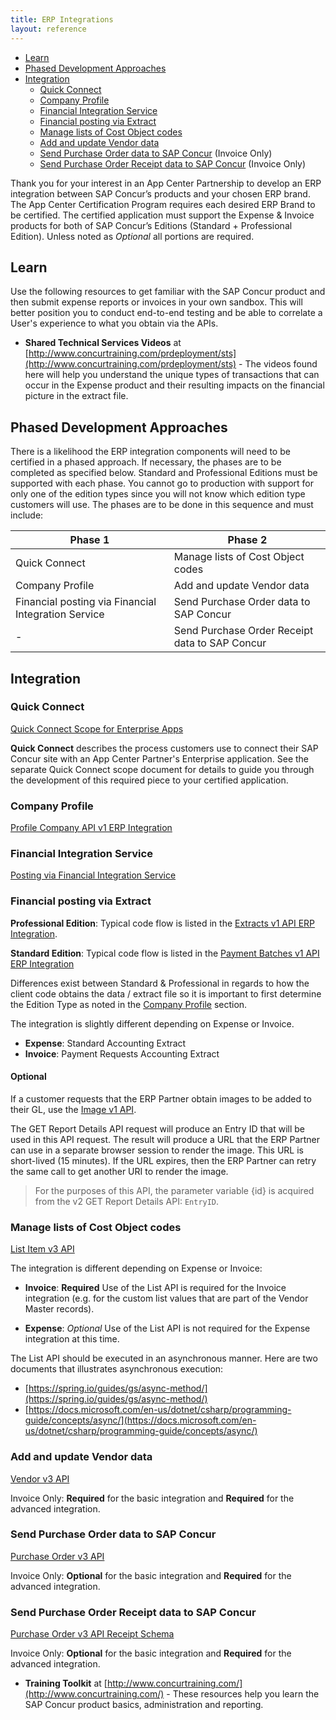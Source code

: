 ```yaml
---
title: ERP Integrations
layout: reference
---
```


* [Learn](#learn)
* [Phased Development Approaches](#phases)
* [Integration](#integration)
  * [Quick Connect](#quick-connect)
  * [Company Profile](#profile)
  * [Financial Integration Service](#posting-fis)
  * [Financial posting via Extract](#integration-extract)
  * [Manage lists of Cost Object codes](#integration-manage-lists)
  * [Add and update Vendor data](#integration-vendor-data)
  * [Send Purchase Order data to SAP Concur](#integration-purchase-order) (Invoice Only)
  * [Send Purchase Order Receipt data to SAP Concur](#integration-purchase-order-receipt) (Invoice Only)

Thank you for your interest in an App Center Partnership to develop an ERP integration between SAP Concur’s products and your chosen ERP brand. The App Center Certification Program requires each desired ERP Brand to be certified. The certified application must support the Expense & Invoice products for both of SAP Concur’s Editions (Standard + Professional Edition). Unless noted as _Optional_ all portions are required.

## <a name="learn"></a>Learn

Use the following resources to get familiar with the SAP Concur product and then submit expense reports or invoices in your own sandbox. This will better position you to conduct end-to-end testing and be able to correlate a User's experience to what you obtain via the APIs.

* **Shared Technical Services Videos** at [http://www.concurtraining.com/prdeployment/sts](http://www.concurtraining.com/prdeployment/sts) - The videos found here will help you understand the unique types of transactions that can occur in the Expense product and their resulting impacts on the financial picture in the extract file.

## <a name="phases"></a>Phased Development Approaches

There is a likelihood the ERP integration components will need to be certified in a phased approach. If necessary, the phases are to be completed as specified below. Standard and Professional Editions must be supported with each phase. You cannot go to production with support for only one of the edition types since you will not know which edition type customers will use. The phases are to be done in this sequence and must include:

Phase 1|Phase 2
---|---
Quick Connect|Manage lists of Cost Object codes
Company Profile|Add and update Vendor data
Financial posting via Financial Integration Service|Send Purchase Order data to SAP Concur
-|Send Purchase Order Receipt data to SAP Concur

## <a name="integration"></a>Integration

### <a name="quick-connect"></a>Quick Connect

[Quick Connect Scope for Enterprise Apps](./quick-connect-scope-for-enterprise-apps.html)

**Quick Connect** describes the process customers use to connect their SAP Concur site with an App Center Partner's Enterprise application. See the separate Quick Connect scope document for details to guide you through the development of this required piece to your certified application.

### <a name="profile"></a>Company Profile

[Profile Company API v1 ERP Integration](/api-reference/profile/v1.company.html#erp-integration)

### <a name="posting-fis"></a>Financial Integration Service

[Posting via Financial Integration Service](./posting-via-financial-integration-service.html)

### <a name="integration-extract"></a>Financial posting via Extract

**Professional Edition**: Typical code flow is listed in the [Extracts v1 API ERP Integration](/api-reference/common/extracts/v1.extracts.html#erp-integration).

**Standard Edition**: Typical code flow is listed in the  [Payment Batches v1 API ERP Integration](/api-reference/expense/payment-batch/v1.payment-batches.html#erp-integration)

Differences exist between Standard & Professional in regards to how the client code obtains the data / extract file so it is important to first determine the Edition Type as noted in the [Company Profile](#profile) section.

The integration is slightly different depending on Expense or Invoice.

* **Expense**: Standard Accounting Extract
* **Invoice**: Payment Requests Accounting Extract

#### Optional

If a customer requests that the ERP Partner obtain images to be added to their GL, use the [Image v1 API](/api-reference/image/v1.image.html#get-image-url).

The GET Report Details API request will produce an Entry ID that will be used in this API request. The result will produce a URL that the ERP Partner can use in a separate browser session to render the image. This URL is short-lived (15 minutes). If the URL expires, then the ERP Partner can retry the same call to get another URI to render the image.

> For the purposes of this API, the parameter variable {id} is acquired from the v2 GET Report Details API: `EntryID`.

### <a name="integration-manage-lists"></a>Manage lists of Cost Object codes

[List Item v3 API](/api-reference/common/list-item/v3.list-item.html)

The integration is different depending on Expense or Invoice:

* **Invoice**: **Required** Use of the List API is required for the Invoice integration (e.g. for the custom list values that are part of the Vendor Master records).

* **Expense**: _Optional_ Use of the List API is not required for the Expense integration at this time.

The List API should be executed in an asynchronous manner. Here are two documents that illustrates asynchronous execution:

* [https://spring.io/guides/gs/async-method/](https://spring.io/guides/gs/async-method/)
* [https://docs.microsoft.com/en-us/dotnet/csharp/programming-guide/concepts/async/](https://docs.microsoft.com/en-us/dotnet/csharp/programming-guide/concepts/async/)

### <a name="integration-vendor-data"></a>Add and update Vendor data

[Vendor v3 API](/api-reference/invoice/v3.vendor.html)

Invoice Only: **Required** for the basic integration and **Required** for the advanced integration.

### <a name="integration-purchase-order"></a>Send Purchase Order data to SAP Concur

[Purchase Order v3 API](/api-reference/invoice/v3.purchase-order.html)

Invoice Only: **Optional** for the basic integration and **Required** for the advanced integration.

### <a name="integration-purchase-order-receipt"></a>Send Purchase Order Receipt data to SAP Concur

[Purchase Order v3 API Receipt Schema](/api-reference/invoice/v3.purchase-order.html#schema-receipt)

Invoice Only: **Optional** for the basic integration and **Required** for the advanced integration.

* **Training Toolkit** at [http://www.concurtraining.com/](http://www.concurtraining.com/) - These resources help you learn the SAP Concur product basics, administration and reporting.
